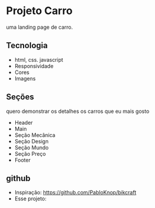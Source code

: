 # Projeto Carro

uma landing page de carro.

## Tecnologia

- html, css. javascript
- Responsividade
- Cores
- Imagens

## Seções

quero demonstrar os detalhes os carros que eu mais gosto

- Header
- Main 
- Seção Mecânica
- Seção Design
- Seção Mundo
- Seção Preço
- Footer

## github

- Inspiração: https://github.com/PabloKnop/bikcraft
- Esse projeto: